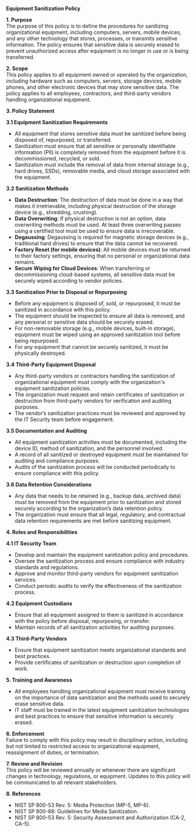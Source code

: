 **Equipment Sanitization Policy**

**1\. Purpose**  
The purpose of this policy is to define the procedures for sanitizing organizational equipment, including computers, servers, mobile devices, and any other technology that stores, processes, or transmits sensitive information. The policy ensures that sensitive data is securely erased to prevent unauthorized access after equipment is no longer in use or is being transferred.

**2\. Scope**  
This policy applies to all equipment owned or operated by the organization, including hardware such as computers, servers, storage devices, mobile phones, and other electronic devices that may store sensitive data. The policy applies to all employees, contractors, and third-party vendors handling organizational equipment.

**3\. Policy Statement**

**3.1 Equipment Sanitization Requirements**

- All equipment that stores sensitive data must be sanitized before being disposed of, repurposed, or transferred.
- Sanitization must ensure that all sensitive or personally identifiable information (PII) is completely removed from the equipment before it is decommissioned, recycled, or sold.
- Sanitization must include the removal of data from internal storage (e.g., hard drives, SSDs), removable media, and cloud storage associated with the equipment.

**3.2 Sanitization Methods**

- **Data Destruction**: The destruction of data must be done in a way that makes it irretrievable, including physical destruction of the storage device (e.g., shredding, crushing).
- **Data Overwriting**: If physical destruction is not an option, data overwriting methods must be used. At least three overwriting passes using a certified tool must be used to ensure data is irrecoverable.
- **Degaussing**: Degaussing is required for magnetic storage devices (e.g., traditional hard drives) to ensure that the data cannot be recovered.
- **Factory Reset (for mobile devices)**: All mobile devices must be returned to their factory settings, ensuring that no personal or organizational data remains.
- **Secure Wiping for Cloud Devices**: When transferring or decommissioning cloud-based systems, all sensitive data must be securely wiped according to vendor policies.

**3.3 Sanitization Prior to Disposal or Repurposing**

- Before any equipment is disposed of, sold, or repurposed, it must be sanitized in accordance with this policy.
- The equipment should be inspected to ensure all data is removed, and any personal or sensitive data should be securely erased.
- For non-removable storage (e.g., mobile devices, built-in storage), equipment must be wiped using an approved sanitization tool before being repurposed.
- For any equipment that cannot be securely sanitized, it must be physically destroyed.

**3.4 Third-Party Equipment Disposal**

- Any third-party vendors or contractors handling the sanitization of organizational equipment must comply with the organization's equipment sanitization policies.
- The organization must request and retain certificates of sanitization or destruction from third-party vendors for verification and auditing purposes.
- The vendor’s sanitization practices must be reviewed and approved by the IT Security team before engagement.

**3.5 Documentation and Auditing**

- All equipment sanitization activities must be documented, including the device ID, method of sanitization, and the personnel involved.
- A record of all sanitized or destroyed equipment must be maintained for auditing and compliance purposes.
- Audits of the sanitization process will be conducted periodically to ensure compliance with this policy.

**3.6 Data Retention Considerations**

- Any data that needs to be retained (e.g., backup data, archived data) must be removed from the equipment prior to sanitization and stored securely according to the organization’s data retention policy.
- The organization must ensure that all legal, regulatory, and contractual data retention requirements are met before sanitizing equipment.

**4\. Roles and Responsibilities**

**4.1 IT Security Team**

- Develop and maintain the equipment sanitization policy and procedures.
- Oversee the sanitization process and ensure compliance with industry standards and regulations.
- Approve and monitor third-party vendors for equipment sanitization services.
- Conduct periodic audits to verify the effectiveness of the sanitization process.

**4.2 Equipment Custodians**

- Ensure that all equipment assigned to them is sanitized in accordance with the policy before disposal, repurposing, or transfer.
- Maintain records of all sanitization activities for auditing purposes.

**4.3 Third-Party Vendors**

- Ensure that equipment sanitization meets organizational standards and best practices.
- Provide certificates of sanitization or destruction upon completion of work.

**5\. Training and Awareness**

- All employees handling organizational equipment must receive training on the importance of data sanitization and the methods used to securely erase sensitive data.
- IT staff must be trained in the latest equipment sanitization technologies and best practices to ensure that sensitive information is securely erased.

**6\. Enforcement**  
Failure to comply with this policy may result in disciplinary action, including but not limited to restricted access to organizational equipment, reassignment of duties, or termination.

**7\. Review and Revision**  
This policy will be reviewed annually or whenever there are significant changes in technology, regulations, or equipment. Updates to this policy will be communicated to all relevant stakeholders.

**8\. References**

- NIST SP 800-53 Rev. 5: Media Protection (MP-5, MP-6).
- NIST SP 800-88: Guidelines for Media Sanitization.
- NIST SP 800-53 Rev. 5: Security Assessment and Authorization (CA-2, CA-5).
